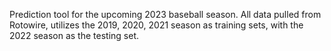 Prediction tool for the upcoming 2023 baseball season. All data pulled from Rotowire, utilizes the 2019, 2020, 2021 season as training sets, with the 2022 season as the testing set.

